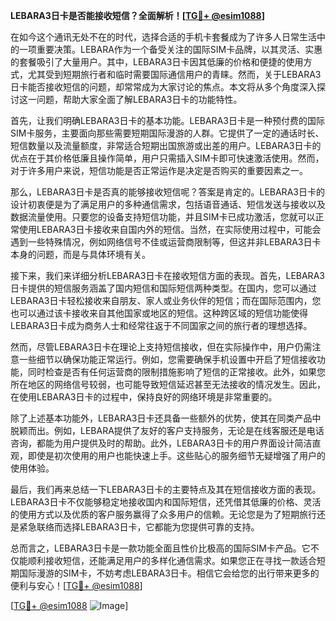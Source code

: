 **LEBARA3日卡是否能接收短信？全面解析！[[TG💪+ @esim1088](https://t.me/s/esim1088)]**

在如今这个通讯无处不在的时代，选择合适的手机卡套餐成为了许多人日常生活中的一项重要决策。LEBARA作为一个备受关注的国际SIM卡品牌，以其灵活、实惠的套餐吸引了大量用户。其中，LEBARA3日卡因其低廉的价格和便捷的使用方式，尤其受到短期旅行者和临时需要国际通信用户的青睐。然而，关于LEBARA3日卡能否接收短信的问题，却常常成为大家讨论的焦点。本文将从多个角度深入探讨这一问题，帮助大家全面了解LEBARA3日卡的功能特性。

首先，让我们明确LEBARA3日卡的基本功能。LEBARA3日卡是一种预付费的国际SIM卡服务，主要面向那些需要短期国际漫游的人群。它提供了一定的通话时长、短信数量以及流量额度，非常适合短期出国旅游或出差的用户。LEBARA3日卡的优点在于其价格低廉且操作简单，用户只需插入SIM卡即可快速激活使用。然而，对于许多用户来说，短信功能是否正常运作是决定是否购买的重要因素之一。

那么，LEBARA3日卡是否真的能够接收短信呢？答案是肯定的。LEBARA3日卡的设计初衷便是为了满足用户的多种通信需求，包括语音通话、短信发送与接收以及数据流量使用。只要您的设备支持短信功能，并且SIM卡已成功激活，您就可以正常使用LEBARA3日卡接收来自国内外的短信。当然，在实际使用过程中，可能会遇到一些特殊情况，例如网络信号不佳或运营商限制等，但这并非LEBARA3日卡本身的问题，而是与具体环境有关。

接下来，我们来详细分析LEBARA3日卡在接收短信方面的表现。首先，LEBARA3日卡提供的短信服务涵盖了国内短信和国际短信两种类型。在国内，您可以通过LEBARA3日卡轻松接收来自朋友、家人或业务伙伴的短信；而在国际范围内，您也可以通过该卡接收来自其他国家或地区的短信。这种跨区域的短信功能使得LEBARA3日卡成为商务人士和经常往返于不同国家之间的旅行者的理想选择。

然而，尽管LEBARA3日卡在理论上支持短信接收，但在实际操作中，用户仍需注意一些细节以确保功能正常运行。例如，您需要确保手机设置中开启了短信接收功能，同时检查是否有任何运营商的限制措施影响了短信的正常接收。此外，如果您所在地区的网络信号较弱，也可能导致短信延迟甚至无法接收的情况发生。因此，在使用LEBARA3日卡的过程中，保持良好的网络环境是非常重要的。

除了上述基本功能外，LEBARA3日卡还具备一些额外的优势，使其在同类产品中脱颖而出。例如，LEBARA提供了友好的客户支持服务，无论是在线客服还是电话咨询，都能为用户提供及时的帮助。此外，LEBARA3日卡的用户界面设计简洁直观，即使是初次使用的用户也能快速上手。这些贴心的服务细节无疑增强了用户的使用体验。

最后，我们再来总结一下LEBARA3日卡的主要特点及其在短信接收方面的表现。LEBARA3日卡不仅能够稳定地接收国内和国际短信，还凭借其低廉的价格、灵活的使用方式以及优质的客户服务赢得了众多用户的信赖。无论您是为了短期旅行还是紧急联络而选择LEBARA3日卡，它都能为您提供可靠的支持。

总而言之，LEBARA3日卡是一款功能全面且性价比极高的国际SIM卡产品。它不仅能顺利接收短信，还能满足用户的多样化通信需求。如果您正在寻找一款适合短期国际漫游的SIM卡，不妨考虑LEBARA3日卡。相信它会给您的出行带来更多的便利与安心！[[TG💪+ @esim1088](https://t.me/s/esim1088)]

[[TG💪+ @esim1088](https://t.me/s/esim1088) ![Image](https://i.postimg.cc/4NQfJmqS/Snipaste-2025-05-13-00-14-12.png)]